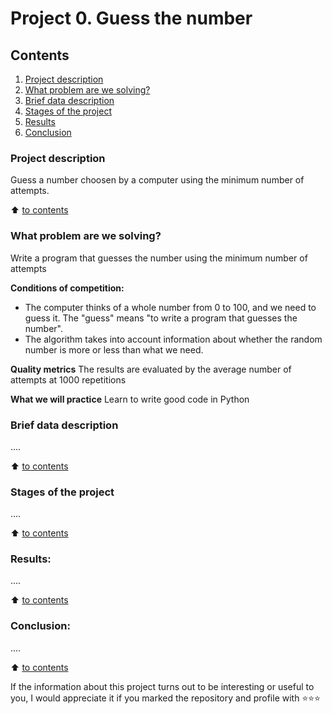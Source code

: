 # Project 0. Guess the number

## Contents
1. [Project description](#project-description)
1. [What problem are we solving?](#what-problem-are-we-solving?)
1. [Brief data description](#brief-data-description)
1. [Stages of the project](#stages-of-the-project)
1. [Results](#results)
1. [Conclusion](#conclusion)

### Project description
Guess a number choosen by a computer using the minimum number of attempts.

:arrow_up: [to contents](#contents)


### What problem are we solving?
Write a program that guesses the number using the minimum number of attempts

**Conditions of competition:**
- The computer thinks of a whole number from 0 to 100, and we need to guess it. The "guess" means "to write a program that guesses the number".
- The algorithm takes into account information about whether the random number is more or less than what we need.

**Quality metrics**
The results are evaluated by the average number of attempts at 1000 repetitions

**What we will practice**
Learn to write good code in Python


### Brief data description
....

:arrow_up: [to contents](#contents)


### Stages of the project
....

:arrow_up: [to contents](#contents)


### Results:
....

:arrow_up: [to contents](#contents)


### Conclusion:
....

:arrow_up: [to contents](#contents)


If the information about this project turns out to be interesting or useful to you, I would appreciate it if you marked the repository and profile with ⭐️⭐️⭐️